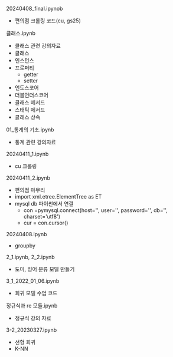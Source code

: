 20240408_final.ipynob
- 편의점 크롤링 코드(cu, gs25)


클래스.ipynb
- 클래스 관련 강의자료
- 클래스
- 인스턴스
- 프로퍼티
    - getter
    - setter
- 언도스코어
- 더블언더스코어
- 클래스 메서드
- 스태틱 메서드
- 클래스 상속


01_통계의 기초.ipynb
-  통계 관련 강의자료


20240411_1.ipynb
- cu 크롤링


20240411_2.ipynb
- 편의점 마무리
- import xml.etree.ElementTree as ET
- mysql db 파이썬에서 연결
    - con =pymysql.connect(host='', user='', password='', db='', charset='utf8')
    - cur = con.cursor()
 

20240408.ipynb
- groupby



2_1.ipynb, 2_2.ipynb
- 도미, 빙어 분류 모델 만들기


3_1_2022_01_06.ipynb
- 회귀 모델 수업 코드


정규식과 re 모듈.ipynb
- 정규식 강의 자료


3-2_20230327.ipynb
- 선형 회귀
- K-NN







